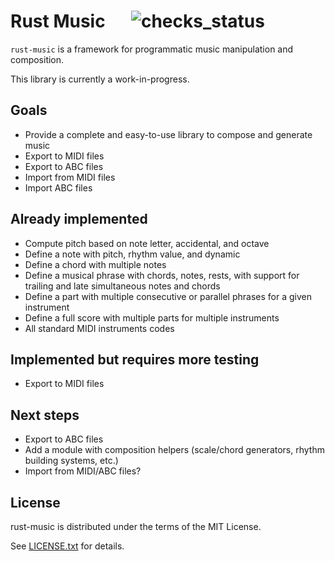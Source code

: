 # Rust Music &emsp; ![checks_status](https://github.com/paveyry/rust-music/actions/workflows/cargo.yml/badge.svg?branch=main)

`rust-music` is a framework for programmatic music manipulation and composition.

This library is currently a work-in-progress.

## Goals

* Provide a complete and easy-to-use library to compose and generate music
* Export to MIDI files
* Export to ABC files
* Import from MIDI files
* Import ABC files

## Already implemented

* Compute pitch based on note letter, accidental, and octave
* Define a note with pitch, rhythm value, and dynamic
* Define a chord with multiple notes
* Define a musical phrase with chords, notes, rests, with support for trailing and 
late simultaneous notes and chords
* Define a part with multiple consecutive or parallel phrases for a given instrument
* Define a full score with multiple parts for multiple instruments
* All standard MIDI instruments codes

## Implemented but requires more testing

* Export to MIDI files

## Next steps

* Export to ABC files
* Add a module with composition helpers (scale/chord generators, rhythm building systems, etc.)
* Import from MIDI/ABC files?

## License

rust-music is distributed under the terms of the MIT License.

See [LICENSE.txt](LICENSE.txt) for details.
